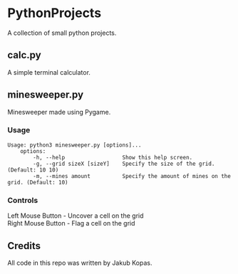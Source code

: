 # PythonProjects
A collection of small python projects.

## calc.py
A simple terminal calculator.

## minesweeper.py
Minesweeper made using Pygame.
### Usage
```
Usage: python3 minesweeper.py [options]...
    options:
        -h, --help                  Show this help screen.
        -g, --grid sizeX [sizeY]    Specify the size of the grid. (Default: 10 10)
        -m, --mines amount          Specify the amount of mines on the grid. (Default: 10)
```
### Controls
Left Mouse Button - Uncover a cell on the grid<br>
Right Mouse Button - Flag a cell on the grid

## Credits
All code in this repo was written by Jakub Kopas.
